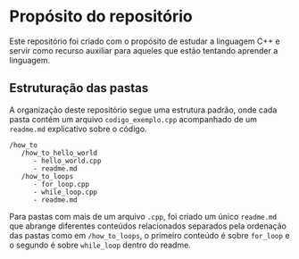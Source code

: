 # Propósito do repositório
Este repositório foi criado com o propósito de estudar a linguagem C++ e servir como recurso auxiliar para aqueles que estão tentando aprender a linguagem.

## Estruturação das pastas
A organização deste repositório segue uma estrutura padrão, onde cada pasta contém um arquivo ```codigo_exemplo.cpp``` acompanhado de um ```readme.md``` explicativo sobre o código.

```
/how_to
   /how_to_hello_world
      - hello_world.cpp
      - readme.md
   /how_to_loops
      - for_loop.cpp
      - while_loop.cpp
      - readme.md
```

Para pastas com mais de um arquivo ```.cpp```, foi criado um único ```readme.md``` que abrange diferentes conteúdos relacionados separados pela ordenação das pastas como em ```/how_to_loops```, o primeiro conteúdo é sobre ```for_loop``` e o segundo é sobre ```while_loop``` dentro do readme.
